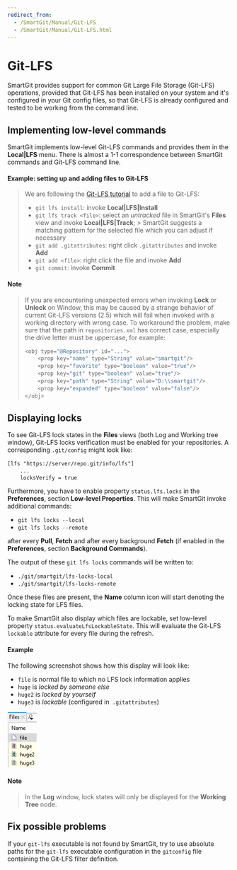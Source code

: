 ```yaml
---
redirect_from:
  - /SmartGit/Manual/Git-LFS
  - /SmartGit/Manual/Git-LFS.html
---
```


# Git-LFS

SmartGit provides support for common Git Large File Storage (Git-LFS) operations, provided that Git-LFS has been installed on your system and it's configured in your Git config files, so that Git-LFS is already configured and tested to be working from the command line.

## Implementing low-level commands

SmartGit implements low-level Git-LFS commands and provides them in the **Local\|LFS** menu. There is almost a 1-1 correspondence between SmartGit commands and Git-LFS command line.

#### Example: setting up and adding files to Git-LFS

> We are following the [Git-LFS tutorial](https://github.com/git-lfs/git-lfs/wiki/Tutorial) to add a file to Git-LFS:
>
> - `git lfs install`: invoke **Local\|LFS\|Install**
> - `git lfs track <file>`: select an *untracked* file in SmartGit's **Files** view and invoke **Local\|LFS\|Track**;
    > SmartGit suggests a matching pattern for the selected file which you can adjust if necessary
> - `git add .gitattributes`: right click `.gitattributes` and invoke **Add**
> - `git add <file>`: right click the file and invoke **Add**
> - `git commit`: invoke **Commit**

#### Note

> If you are encountering unexpected errors when invoking **Lock** or **Unlock** on Window, this may be caused by a strange behavior of current Git-LFS versions (2.5) which will fail when invoked with a working directory with wrong case.
> To workaround the problem, make sure that the path in `repositories.xml` has correct case, especially the drive letter must be uppercase, for example:
>
> ``` java
> <obj type="@Repository" id="...">
>     <prop key="name" type="String" value="smartgit"/>
>     <prop key="favorite" type="boolean" value="true"/>
>     <prop key="git" type="boolean" value="true"/>
>     <prop key="path" type="String" value="D:\\smartgit"/>
>     <prop key="expanded" type="boolean" value="false"/>
> </obj>
> ```

## Displaying locks

To see Git-LFS lock states in the **Files** views (both Log and Working tree window), Git-LFS locks verification must be enabled for your repositories. A corresponding `.git/config` might look like:

```
[lfs "https://server/repo.git/info/lfs"]
    ...
    locksVerify = true
```

Furthermore, you have to enable property `status.lfs.locks` in the **Preferences**, section **Low-level Properties**. This will make SmartGit invoke additional commands:

- `git lfs locks --local`
- `git lfs locks --remote`

after every **Pull**, **Fetch** and after every background **Fetch** (if enabled in the **Preferences**, section **Background Commands**).

The output of these `git lfs locks` commands will be written to:

- `./git/smartgit/lfs-locks-local`
- `./git/smartgit/lfs-locks-remote`

Once these files are present, the **Name** column icon will start denoting the locking state for LFS files.

To make SmartGit also display which files are lockable, set low-level property `status.evaluateLfsLockableState`. This will evaluate the Git-LFS `lockable` attribute for every file during the refresh.

#### Example

The following screenshot shows how this display will look like:

- `file` is normal file to which no LFS lock information applies
- `huge` is *locked by someone else*
- `huge2` is *locked by yourself*
- `huge3` is *lockable* (configured in` .gitattributes`)

![](../attachments/53215476/53215477.png)

#### Note

> In the **Log** window, lock states will only be displayed for the **Working Tree** node.

## Fix possible problems

If your `git-lfs` executable is not found by SmartGit, try to use absolute paths for the `git-lfs` executable configuration in the `gitconfig` file containing the Git-LFS filter definition.
